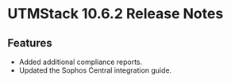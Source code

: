 # UTMStack 10.6.2 Release Notes

## Features
- Added additional compliance reports.
- Updated the Sophos Central integration guide.
